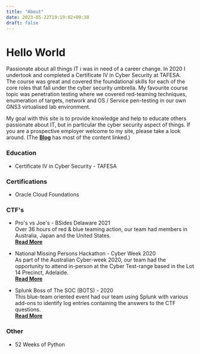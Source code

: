 ```yaml
---
title: "About"
date: 2023-05-22T19:19:02+09:30
draft: false
---
```


# Hello World  
Passionate about all things IT i was in need of a career change. In 2020 I undertook and completed a Certificate IV in Cyber Security at TAFESA.   
The course was great and covered the foundational skills for each of the core roles that fall under the cyber security umbrella. 
My favourite course topic was penetration testing where we covered red-teaming techniques, enumeration of targets, network and OS / Service pen-testing 
in our own GNS3 virtualised lab environment.   

My goal with this site is to provide knowledge and help to educate others passionate about IT, but in particular the cyber security aspect of things. 
If you are a prospective employer welcome to my site, please take a look around. (The [**Blog**](/content/blog) has most of the content linked.)  

### Education
- Certificate IV in Cyber Security - TAFESA  

### Certifications
- Oracle Cloud Foundations  

### CTF's
- Pro's vs Joe's - BSides Delaware 2021  
Over 36 hours of red & blue teaming action, our team had members in Australia, Japan and the United States.  
[**Read More**](/content/ctf/pvj-2021)  

- National Missing Persons Hackathon - Cyber Week 2020  
As part of the Australian Cyber-week 2020, our team had the opportunity to attend in-person at the Cyber Test-range based in the Lot 14 Precinct, Adelaide.  
[**Read More**](/content/ctf/nmp-hackathon-2020)  

- Splunk Boss of The SOC (BOTS) - 2020  
This blue-team oriented event had our team using Splunk with various add-ons to identify log entries containing the answers to the CTF questions.  
[**Read More**](/content/ctf/bots-2020)  

### Other
- 52 Weeks of Python  

